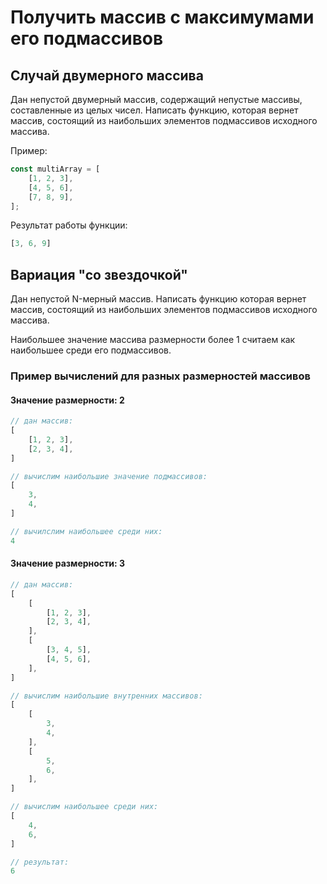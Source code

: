 # Получить массив с максимумами его подмассивов

## Случай двумерного массива

Дан непустой двумерный массив, содержащий непустые массивы, составленные из целых чисел. Написать функцию, которая вернет массив, состоящий из наибольших элементов подмассивов исходного массива.

Пример:
```js
const multiArray = [
    [1, 2, 3],
    [4, 5, 6],
    [7, 8, 9],
];
```

Результат работы функции:
```js
[3, 6, 9]
```

## Вариация "со звездочкой"

Дан непустой N-мерный массив. Написать функцию которая вернет массив, состоящий из наибольших элементов подмассивов исходного массива.

Наибольшее значение массива размерности более 1 считаем как наибольшее среди его подмассивов.

### Пример вычислений для разных размерностей массивов

#### Значение размерности: 2
```js
// дан массив:
[
    [1, 2, 3],
    [2, 3, 4],
]

// вычислим наибольшие значение подмассивов:
[
    3,
    4,
]

// вычилслим наибольшее среди них:
4
```

#### Значение размерности: 3
```js
// дан массив:
[
    [
        [1, 2, 3],
        [2, 3, 4],
    ],
    [
        [3, 4, 5],
        [4, 5, 6],
    ],
]

// вычислим наибольшие внутренних массивов:
[
    [
        3,
        4,
    ],
    [
        5,
        6,
    ],
]

// вычислим наибольшее среди них:
[
    4,
    6,
]

// результат:
6
```